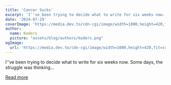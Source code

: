 ```yaml
---
title: 'Cancer Sucks'
excerpt: 'I''ve been trying to decide what to write for six weeks now. Some days, the struggle was thinking...'
date: '2024-07-29'
coverImage: 'https://media.dev.to/cdn-cgi/image/width=1000,height=420,fit=cover,gravity=auto,format=auto/https%3A%2F%2Fdev-to-uploads.s3.amazonaws.com%2Fuploads%2Farticles%2F930or3zmkxz7qfrrw3w7.png'
author:
  name: Koders
  picture: "assets/blog/authors/koders.png"
ogImage:
  url: 'https://media.dev.to/cdn-cgi/image/width=1000,height=420,fit=cover,gravity=auto,format=auto/https%3A%2F%2Fdev-to-uploads.s3.amazonaws.com%2Fuploads%2Farticles%2F930or3zmkxz7qfrrw3w7.png'
---
```


I''ve been trying to decide what to write for six weeks now. Some days, the struggle was thinking...

[Read more](https://dev.to/abbeyperini/cancer-sucks-1e2i)
